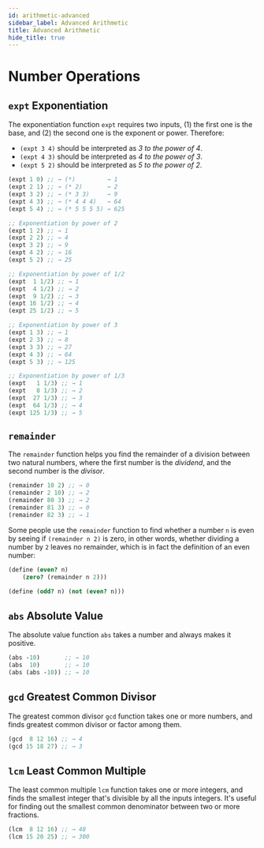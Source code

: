 ```yaml
---
id: arithmetic-advanced
sidebar_label: Advanced Arithmetic
title: Advanced Arithmetic
hide_title: true
---
```


# Number Operations

## `expt` Exponentiation

The exponentiation function `expt` requires two inputs, (1) the first one is the
base, and (2) the second one is the exponent or power. Therefore:
  * `(expt 3 4)` should be interpreted as _3 to the power of 4_.
  * `(expt 4 3)` should be interpreted as _4 to the power of 3_.
  * `(expt 5 2)` should be interpreted as _5 to the power of 2_.

``` clojure
(expt 1 0) ;; → (*)         → 1
(expt 2 1) ;; → (* 2)       → 2
(expt 3 2) ;; → (* 3 3)     → 9
(expt 4 3) ;; → (* 4 4 4)   → 64
(expt 5 4) ;; → (* 5 5 5 5) → 625

;; Exponentiation by power of 2
(expt 1 2) ;; → 1
(expt 2 2) ;; → 4
(expt 3 2) ;; → 9
(expt 4 2) ;; → 16
(expt 5 2) ;; → 25

;; Exponentiation by power of 1/2
(expt  1 1/2) ;; → 1
(expt  4 1/2) ;; → 2
(expt  9 1/2) ;; → 3
(expt 16 1/2) ;; → 4
(expt 25 1/2) ;; → 5

;; Exponentiation by power of 3
(expt 1 3) ;; → 1
(expt 2 3) ;; → 8
(expt 3 3) ;; → 27
(expt 4 3) ;; → 64
(expt 5 3) ;; → 125

;; Exponentiation by power of 1/3
(expt   1 1/3) ;; → 1
(expt   8 1/3) ;; → 2
(expt  27 1/3) ;; → 3
(expt  64 1/3) ;; → 4
(expt 125 1/3) ;; → 5
```

## `remainder`

The `remainder` function helps you find the remainder of a division between two 
natural numbers, where the first number is the *dividend*, and the second number 
is the *divisor*.

``` clojure
(remainder 10 2) ;; → 0
(remainder 2 10) ;; → 2
(remainder 80 3) ;; → 2
(remainder 81 3) ;; → 0
(remainder 82 3) ;; → 1
```

Some people use the `remainder` function to find whether a number `n` is even by
seeing if `(remainder n 2)` is zero, in other words, whether dividing a number 
by `2` leaves no remainder, which is in fact the definition of an even number:

``` clojure
(define (even? n)
    (zero? (remainder n 2)))

(define (odd? n) (not (even? n)))
```

## `abs` Absolute Value

The absolute value function `abs` takes a number and always makes it positive.

``` clojure
(abs -10)       ;; → 10
(abs  10)       ;; → 10
(abs (abs -10)) ;; → 10
```

## `gcd` Greatest Common Divisor

The greatest common divisor `gcd` function takes one or more numbers, and finds
greatest common divisor or factor among them.

``` clojure
(gcd  8 12 16) ;; → 4
(gcd 15 18 27) ;; → 3
```

## `lcm` Least Common Multiple

The least common multiple `lcm` function takes one or more integers, and finds
the smallest integer that's divisible by all the inputs integers. It's useful
for finding out the smallest common denominator between two or more fractions.

``` clojure
(lcm  8 12 16) ;; → 48
(lcm 15 20 25) ;; → 300
```
